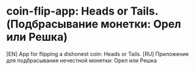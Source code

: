 # coin-flip-app: Heads or Tails. (Подбрасывание монетки: Орел или Решка)
[EN] App for flipping a dishonest coin: Heads or Tails. 
[RU] Приложение для подбрасывания нечестной монетки: Орел или Решка
